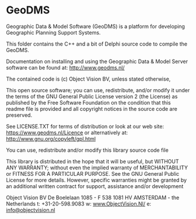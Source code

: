 # GeoDMS

Geographic Data & Model Software (GeoDMS) is a platform for developing Geographic Planning Support Systems. 

This folder contains the C++ and a bit of Delphi source code to compile the GeoDMS.

Documentation on installing and using the Geographic Data & Model Server software can be found at:
http://www.geodms.nl/

The contained code is (c) Object Vision BV, unless stated otherwise, 

This open source software; you can use, redistribute, and/or
modify it under the terms of the GNU General Public License version 2 
(the License) as published by the Free Software Foundation
on the condition that this readme file is provided and all copyright 
notices in the source code are preserved.

See LICENSE.TXT for terms of distribution or look at our web site:
https://www.geodms.nl/Licence
or alternatively at: http://www.gnu.org/copyleft/gpl.html

You can use, redistribute and/or modify this library source code file

This library is distributed in the hope that it will be useful,
but WITHOUT ANY WARRANTY; without even the implied warranty of
MERCHANTABILITY or FITNESS FOR A PARTICULAR PURPOSE. See the GNU
General Public License for more details. However, specific warranties might be
granted by an additional written contract for support, assistance and/or development


Object Vision BV
De Boelelaan 1085 - F 538
1081 HV  AMSTERDAM - the Netherlands
t: +31-20-598.9083
w: www.ObjectVision.Nl/
e: info@objectvision.nl

